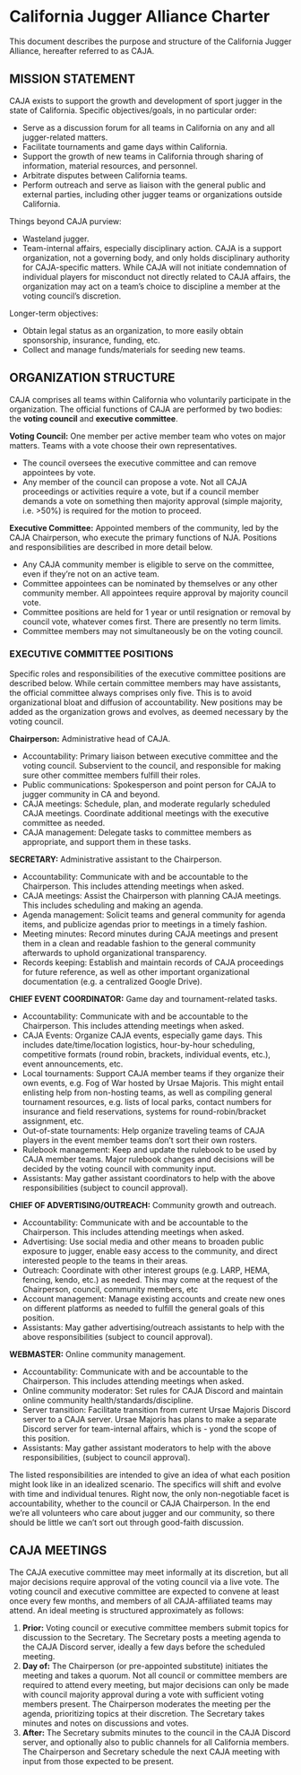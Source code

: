 # California Jugger Alliance Charter
This document describes the purpose and structure of the California Jugger Alliance, hereafter referred to as CAJA.

## MISSION STATEMENT
CAJA exists to support the growth and development of sport jugger in the state of California. Specific objectives/goals, in no particular order:

 - Serve as a discussion forum for all teams in California on any and all jugger-related matters.  
 - Facilitate tournaments and game days within California.  
 - Support the growth of new teams in California through sharing of information, material resources, and personnel.  
 - Arbitrate disputes between California teams.  
 - Perform outreach and serve as liaison with the general public and external parties, including other jugger teams or organizations outside California.

Things beyond CAJA purview:

 - Wasteland jugger.  
 - Team-internal affairs, especially disciplinary action. CAJA is a support organization, not a governing body, and only holds disciplinary authority for CAJA-specific matters. While CAJA will not initiate condemnation of individual players for misconduct not directly related to CAJA affairs, the organization may act on a team’s choice to discipline a member at the voting council’s discretion.

Longer-term objectives:

 - Obtain legal status as an organization, to more easily obtain sponsorship, insurance, funding, etc.  
 - Collect and manage funds/materials for seeding new teams.

## ORGANIZATION STRUCTURE
CAJA comprises all teams within California who voluntarily participate in the organization. The official functions of CAJA are performed by two bodies: the **voting council** and **executive committee**.

**Voting Council:** One member per active member team who votes on major matters. Teams with a vote choose their own representatives.  
  - The council oversees the executive committee and can remove appointees by vote.  
  - Any member of the council can propose a vote. Not all CAJA proceedings or activities require a vote, but if a council member demands a vote on something then majority approval (simple majority, i.e. \>50%) is required for the motion to proceed.  

**Executive Committee:** Appointed members of the community, led by the CAJA Chairperson, who execute the primary functions of NJA. Positions and responsibilities are described in more detail below.  
  - Any CAJA community member is eligible to serve on the committee, even if they’re not on an active team.  
  - Committee appointees can be nominated by themselves or any other community member. All appointees require approval by majority council vote.  
  - Committee positions are held for 1 year or until resignation or removal by council vote, whatever comes first. There are presently no term limits.  
  - Committee members may not simultaneously be on the voting council.

### EXECUTIVE COMMITTEE POSITIONS
Specific roles and responsibilities of the executive committee positions are described below. While certain committee members may have assistants, the official committee always comprises only five. This is to avoid organizational bloat and diffusion of accountability. New positions may be added as the organization grows and evolves, as deemed necessary by the voting council.

**Chairperson:** Administrative head of CAJA.

 - Accountability: Primary liaison between executive committee and the voting council. Subservient to the council, and responsible for making sure other committee members fulfill their roles.  
 - Public communications: Spokesperson and point person for CAJA to jugger community in CA and beyond.  
 - CAJA meetings: Schedule, plan, and moderate regularly scheduled CAJA meetings. Coordinate additional meetings with the executive committee as needed.  
 - CAJA management: Delegate tasks to committee members as appropriate, and support them in these tasks.

**SECRETARY:** Administrative assistant to the Chairperson.

 - Accountability: Communicate with and be accountable to the Chairperson. This includes attending meetings when asked.  
 - CAJA meetings: Assist the Chairperson with planning CAJA meetings. This includes scheduling and making an agenda.  
 - Agenda management: Solicit teams and general community for agenda items, and publicize agendas prior to meetings in a timely fashion.  
 - Meeting minutes: Record minutes during CAJA meetings and present them in a clean and readable fashion to the general community afterwards to uphold organizational transparency.  
 - Records keeping: Establish and maintain records of CAJA proceedings for future reference, as well as other important organizational documentation (e.g. a centralized Google Drive).

**CHIEF EVENT COORDINATOR:** Game day and tournament-related tasks.

 - Accountability: Communicate with and be accountable to the Chairperson. This includes attending meetings when asked.  
 - CAJA Events: Organize CAJA events, especially game days. This includes date/time/location logistics, hour-by-hour scheduling, competitive formats (round robin, brackets, individual events, etc.), event announcements, etc.  
 - Local tournaments: Support CAJA member teams if they organize their own events, e.g. Fog of War hosted by Ursae Majoris. This might entail enlisting help from non-hosting teams, as well as compiling general tournament resources, e.g. lists of local parks, contact numbers for insurance and field reservations, systems for round-robin/bracket assignment, etc.  
 - Out-of-state tournaments: Help organize traveling teams of CAJA players in the event member teams don’t sort their own rosters.  
 - Rulebook management: Keep and update the rulebook to be used by CAJA member teams. Major rulebook changes and decisions will be decided by the voting council with community input.  
 - Assistants: May gather assistant coordinators to help with the above responsibilities (subject to council approval).

**CHIEF OF ADVERTISING/OUTREACH:** Community growth and outreach.

 - Accountability: Communicate with and be accountable to the Chairperson. This includes attending meetings when asked.  
 - Advertising: Use social media and other means to broaden public exposure to jugger, enable easy access to the community, and direct interested people to the teams in their areas.  
 - Outreach: Coordinate with other interest groups (e.g. LARP, HEMA, fencing, kendo, etc.) as needed. This may come at the request of the Chairperson, council, community members, etc  
 - Account management: Manage existing accounts and create new ones on different platforms as needed to fulfill the general goals of this position.  
 - Assistants: May gather advertising/outreach assistants to help with the above responsibilities (subject to council approval).

**WEBMASTER:** Online community management.

 - Accountability: Communicate with and be accountable to the Chairperson. This includes attending meetings when asked.  
 - Online community moderator: Set rules for CAJA Discord and maintain online community health/standards/discipline.  
 - Server transition: Facilitate transition from current Ursae Majoris Discord server to a CAJA server. Ursae Majoris has plans to make a separate Discord server for team-internal affairs, which is  - yond the scope of this position.  
 - Assistants: May gather assistant moderators to help with the above responsibilities, (subject to council approval).

The listed responsibilities are intended to give an idea of what each position might look like in an idealized scenario. The specifics will shift and evolve with time and individual tenures. Right now, the only non-negotiable facet is accountability, whether to the council or CAJA Chairperson. In the end we’re all volunteers who care about jugger and our community, so there should be little we can’t sort out through good-faith discussion.

## CAJA MEETINGS
The CAJA executive committee may meet informally at its discretion, but all major decisions require approval of the voting council via a live vote. The voting council and executive committee are expected to convene at least once every few months, and members of all CAJA-affiliated teams may attend. An ideal meeting is structured approximately as follows:

1. **Prior:** Voting council or executive committee members submit topics for discussion to the Secretary. The Secretary posts a meeting agenda to the CAJA Discord server, ideally a few days before the scheduled meeting.  
2. **Day of:** The Chairperson (or pre-appointed substitute) initiates the meeting and takes a quorum. Not all council or committee members are required to attend every meeting, but major decisions can only be made with council majority approval during a vote with sufficient voting members present. The Chairperson moderates the meeting per the agenda, prioritizing topics at their discretion. The Secretary takes minutes and notes on discussions and votes.  
3. **After:** The Secretary submits minutes to the council in the CAJA Discord server, and optionally also to public channels for all California members. The Chairperson and Secretary schedule the next CAJA meeting with input from those expected to be present.
